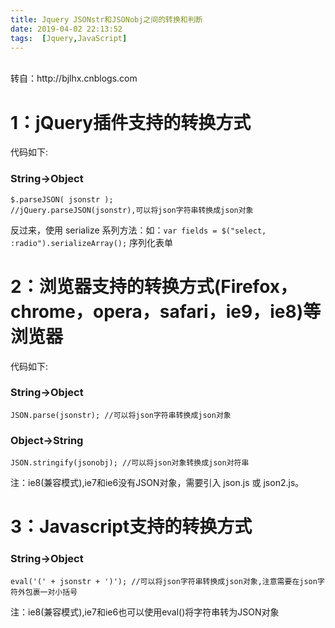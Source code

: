 ```yaml
---
title: Jquery JSONstr和JSONobj之间的转换和判断
date: 2019-04-02 22:13:52
tags:  [Jquery,JavaScript]
---
```


<br>
转自：http://bjlhx.cnblogs.com

# 1：jQuery插件支持的转换方式
代码如下:

### String→Object
`$.parseJSON( jsonstr );                     //jQuery.parseJSON(jsonstr),可以将json字符串转换成json对象`

反过来，使用 serialize 系列方法：如：`var fields = $("select, :radio").serializeArray();` 序列化表单

# 2：浏览器支持的转换方式(Firefox，chrome，opera，safari，ie9，ie8)等浏览器
代码如下:

### String→Object
`JSON.parse(jsonstr); //可以将json字符串转换成json对象`

### Object→String
`JSON.stringify(jsonobj); //可以将json对象转换成json对符串`

注：ie8(兼容模式),ie7和ie6没有JSON对象，需要引入 json.js 或 json2.js。

# 3：Javascript支持的转换方式 
### String→Object

`eval('(' + jsonstr + ')'); //可以将json字符串转换成json对象,注意需要在json字符外包裹一对小括号 `

注：ie8(兼容模式),ie7和ie6也可以使用eval()将字符串转为JSON对象
